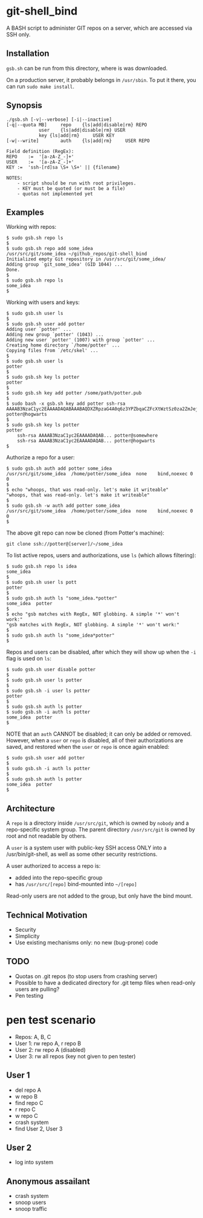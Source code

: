 # git-shell_bind
A BASH script to administer GIT repos on a server, which are accessed via SSH only.

## Installation
`gsb.sh` can be run from this directory, where is was downloaded.

On a production server, it probably belongs in `/usr/sbin`.
To put it there, you can run `sudo make install`.

## Synopsis
```
./gsb.sh [-v|--verbose] [-i|--inactive]
[-q|--quota MB]		repo	{ls|add|disable|rm}	REPO
			user	{ls|add|disable|rm}	USER
			key	{ls|add|rm}		USER KEY
[-w|--write]		auth	{ls|add|rm}		USER REPO

Field definition (RegEx):
REPO	:=	'[a-zA-Z_-]+'
USER	:=	'[a-zA-Z_-]+'
KEY	:=	'ssh-[rd]sa \S+ \S+' || {filename}

NOTES:
	- script should be run with root privileges.
	- KEY must be quoted (or must be a file)
	- quotas not implemented yet
```

## Examples

Working with repos:
```
$ sudo gsb.sh repo ls
$
$ sudo gsb.sh repo add some_idea
/usr/src/git/some_idea ~/github_repos/git-shell_bind
Initialized empty Git repository in /usr/src/git/some_idea/
Adding group `git_some_idea' (GID 1044) ...
Done.
$
$ sudo gsb.sh repo ls
some_idea
$
```

Working with users and keys:
```
$ sudo gsb.sh user ls
$
$ sudo gsb.sh user add potter
Adding user `potter' ...
Adding new group `potter' (1043) ...
Adding new user `potter' (1007) with group `potter' ...
Creating home directory `/home/potter' ...
Copying files from `/etc/skel' ...
$
$ sudo gsb.sh user ls
potter
$
$ sudo gsb.sh key ls potter
potter
$
$ sudo gsb.sh key add potter /some/path/potter.pub
$
$ sudo bash -x gsb.sh key add potter ssh-rsa AAAAB3NzaC1yc2EAAAADAQABAAABAQDXZRpzaG4A0q6z3YPZbqaCZFcXtWztSz0za2ZmJejdH+bqdwDaQK7CLg+9ohNFKcUSue9GjgodcP0TXvvRq8ZNC6Po/DrV5OShT2znbwdRU/rL3ydsOJL5NQX4XOwXeQgx+NgugjtHVoBnYpiHhkuLazMcqOIhITKkBlllj+oi8NR74BQdsadhOOAzCy8UarFWMz86RC5U57QbehPVIxBdoa7CY76u8rTSuPXySdLS1PpIfiwNAVTXx7QwsrZWHvs3q8Wy3Q6qJDmGIhJXgT+R73Fej+XNWqzYxc0wIh26XvCYj9LOTOwL+IEaohfdXvBonfTwWQOd6bXs1YsEWp9D potter@hogwarts
$
$ sudo gsb.sh key ls potter
potter
	ssh-rsa AAAAB3NzaC1yc2EAAAADAQAB... potter@somewhere
	ssh-rsa AAAAB3NzaC1yc2EAAAADAQAB... potter@hogwarts
$
```

Authorize a repo for a user:
```
$ sudo gsb.sh auth add potter some_idea
/usr/src/git/some_idea	/home/potter/some_idea	none	bind,noexec	0	0
$ 
$ echo "whoops, that was read-only. let's make it writeable"
"whoops, that was read-only. let's make it writeable"
$
$ sudo gsb.sh -w auth add potter some_idea
/usr/src/git/some_idea	/home/potter/some_idea	none	bind,noexec	0	0
$
```

The above git repo can now be cloned (from Potter's machine):
```
git clone ssh://potter@[server]/~/some_idea
```

To list active repos, users and authorizations, use `ls` (which allows filtering):
```
$ sudo gsb.sh repo ls idea
some_idea
$
$ sudo gsb.sh user ls pott
potter
$
$ sudo gsb.sh auth ls "some_idea.*potter"
some_idea  potter
$
$ echo "gsb matches with RegEx, NOT globbing. A simple '*' won't work:"
"gsb matches with RegEx, NOT globbing. A simple '*' won't work:"
$
$ sudo gsb.sh auth ls "some_idea*potter"
$
```

Repos and users can be disabled, after which they will show up when the `-i`
	flag is used on `ls`:
```
$ sudo gsb.sh user disable potter
$
$ sudo gsb.sh user ls potter
$
$ sudo gsb.sh -i user ls potter
potter
$
$ sudo gsb.sh auth ls potter
$ sudo gsb.sh -i auth ls potter
some_idea  potter
$
```

NOTE that an `auth` CANNOT be disabled; it can only be added or removed.
However, when a `user` or `repo` is disabled, all of their authorizations are saved,
	and restored when the `user` or `repo` is once again enabled:
```
$ sudo gsb.sh user add potter
$
$ sudo gsb.sh -i auth ls potter
$
$ sudo gsb.sh auth ls potter
some_idea  potter
$
```


## Architecture
A `repo` is a directory inside `/usr/src/git`, which is owned by `nobody` and a repo-specific system group.
The parent directory `/usr/src/git` is owned by root and not readable by others.

A `user` is a system user with public-key SSH access ONLY into a /usr/bin/git-shell,
	as well as some other security restrictions.

A user authorized to access a repo is:

-	added into the repo-specific group
-	has `/usr/src/[repo]` bind-mounted into `~/[repo]`

Read-only users are not added to the group, but only have the bind mount.


## Technical Motivation

-	Security
-	Simplicity
-	Use existing mechanisms only: no new (bug-prone) code


## TODO
- Quotas on .git repos (to stop users from crashing server)
- Possible to have a dedicated directory for .git temp files when read-only users
	are pulling?
- Pen testing


# pen test scenario
-	Repos: A, B, C
-	User 1: rw repo A, r repo B
-	User 2: rw repo A (disabled)
-	User 3: rw all repos (key not given to pen tester)

## User 1
-	del repo A
-	w repo B
-	find repo C
-	r repo C
-	w repo C
-	crash system
-	find User 2, User 3

## User 2
-	log into system

## Anonymous assailant
-	crash system
-	snoop users
-	snoop traffic
